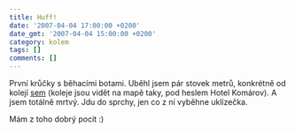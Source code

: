 ```yaml
---
title: Huff!
date: '2007-04-04 17:00:00 +0200'
date_gmt: '2007-04-04 15:00:00 +0200'
category: kolem
tags: []
comments: []
---
```

<p>První krůčky s běhacími botami. Uběhl jsem pár stovek metrů, konkrétně od kolejí <a href="https://www.mapy.cz/?mapType=hybrid&zoom=13&centerX=138183168&centerY=132713216&portWidth=682&portHeight=586&forceMapParams=1&query=kom%C3%A1rov%20brno&page=1&searchPort=124375973_125388673_146723749_146163585&userMarkX=138191744&userMarkY=132697344&userMarkTitle=prvn%C3%AD%20kr%C5%AF%C4%8Dek&userMarkDescription=tak,%20sem%20jsem%20dob%C4%9Bhl%204.%204.%202007">sem</a> (koleje jsou vidět na mapě taky, pod heslem Hotel Komárov). A jsem totálně mrtvý. Jdu do sprchy, jen co z ní vyběhne uklízečka.</p>
<p>Mám z toho dobrý pocit :)</p>
